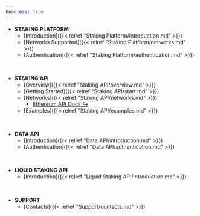 ```yaml
---
headless: true
---
```


- **STAKING PLATFORM**
  - [Introduction]({{< relref "Staking Platform/introduction.md" >}})
  - [Networks Supported]({{< relref "Staking Platform/networks.md" >}})
  - [Authentication]({{< relref "Staking Platform/authentication.md" >}})
<br/>

- **STAKING API**
  - [Overview]({{< relref "Staking API/overview.md" >}})
  - [Getting Started]({{< relref "Staking API/start.md" >}})
  - [Networks]({{< relref "Staking API/networks.md" >}})
    - [Ethereum API Docs ↪](/p2p/api/staking-api.html)
  - [Examples]({{< relref "Staking API/examples.md" >}})
<br/>

- **DATA API**
  - [Introduction]({{< relref "Data API/introduction.md" >}})
  - [Authentication]({{< relref "Data API/authentication.md" >}})
<br/>

- **LIQUID STAKING API**
  - [Introduction]({{< relref "Liquid Staking API/introduction.md" >}})
<br/>

- **SUPPORT**
  - [Contacts]({{< relref "Support/contacts.md" >}})